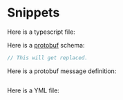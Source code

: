 # Snippets

Here is a typescript file:

<!-- @code("../src/stest.ts222") -->

Here is a [protobuf](../src/test.proto) schema:

<!-- @code(../src/test.proto, link) -->

```protobuf
// This will get replaced.
```

Here is a protobuf message definition:

<!-- @code(../src/test.proto#Bar) -->

```protobuf
```

Here is a YML file:

<!-- @code(../ridoculous.yml) -->

